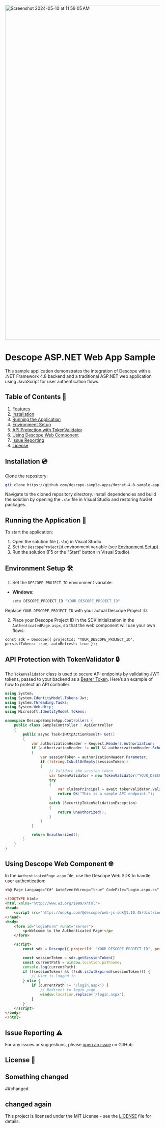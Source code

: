 <img width="1088" alt="Screenshot 2024-05-10 at 11 59 05 AM" src="https://github.com/descope-sample-apps/dotnet-4.8-sample-app/assets/32936811/d9487528-727a-4cf1-8607-ae5731305c76">

# Descope ASP.NET Web App Sample

This sample application demonstrates the integration of Descope with a .NET Framework 4.8 backend and a traditional ASP.NET web application using JavaScript for user authentication flows.

## Table of Contents 📝

1. [Features](#features)
2. [Installation](#installation)
3. [Running the Application](#running-the-application)
4. [Environment Setup](#environment-setup)
5. [API Protection with TokenValidator](#api-protection-with-tokenvalidator)
6. [Using Descope Web Component](#using-descope-web-component)
7. [Issue Reporting](#issue-reporting)
8. [License](#license)

## Installation 💿

Clone the repository:

```bash
git clone https://github.com/descope-sample-apps/dotnet-4.8-sample-app
```

Navigate to the cloned repository directory. Install dependencies and build the solution by opening the `.sln` file in Visual Studio and restoring NuGet packages.

## Running the Application 🚀

To start the application:

1. Open the solution file (`.sln`) in Visual Studio.
2. Set the `DescopeProjectId` environment variable (see [Environment Setup](#environment-setup)).
3. Run the solution (F5 or the "Start" button in Visual Studio).

## Environment Setup 🛠️

1. Set the `DESCOPE_PROJECT_ID` environment variable:

- **Windows**:
  ```bash
  setx DESCOPE_PROJECT_ID "YOUR_DESCOPE_PROJECT_ID"
  ```

Replace `YOUR_DESCOPE_PROJECT_ID` with your actual Descope Project ID.

2. Place your Descope Project ID in the SDK initialization in the `AuthenticatedPage.aspx`, so that the web component will use your own flows:

```
const sdk = Descope({ projectId: "YOUR_DESCOPE_PROJECT_ID", persistTokens: true, autoRefresh: true });
```

## API Protection with TokenValidator 🔒

The `TokenValidator` class is used to secure API endpoints by validating JWT tokens, passed to your backend as a [Bearer Token](https://swagger.io/docs/specification/authentication/bearer-authentication/). Here’s an example of how to protect an API controller:

```csharp
using System;
using System.IdentityModel.Tokens.Jwt;
using System.Threading.Tasks;
using System.Web.Http;
using Microsoft.IdentityModel.Tokens;

namespace DescopeSampleApp.Controllers {
    public class SampleController : ApiController
    {
        public async Task<IHttpActionResult> Get()
        {
            var authorizationHeader = Request.Headers.Authorization;
            if (authorizationHeader != null && authorizationHeader.Scheme.Equals("Bearer", StringComparison.OrdinalIgnoreCase))
            {
                var sessionToken = authorizationHeader.Parameter;
                if (!string.IsNullOrEmpty(sessionToken))
                { 
                    // Validate the session token
                    var tokenValidator = new TokenValidator("YOUR_DESCOPE_PROJECT_ID");
                    try
                    {
                        var claimsPrincipal = await tokenValidator.ValidateSession(sessionToken);
                        return Ok("This is a sample API endpoint.");
                    }
                    catch (SecurityTokenValidationException)
                    {
                        return Unauthorized();
                    }
                }
            }

            return Unauthorized();
        }
    }
}
```

## Using Descope Web Component 🌐

In the `AuthenticatedPage.aspx` file, use the Descope Web SDK to handle user authentication:

```html
<%@ Page Language="C#" AutoEventWireup="true" CodeFile="Login.aspx.cs" Inherits="DescopeSampleApp.WebForm1" %>

<!DOCTYPE html>
<html xmlns="http://www.w3.org/1999/xhtml">
<head>
    <script src="https://unpkg.com/@descope/web-js-sdk@1.10.45/dist/index.umd.js"></script>
</head>
<body>
    <form id="loginForm" runat="server">
        <p>Welcome to the Authenticated Page!</p>
    </form>

    <script>
        const sdk = Descope({ projectId: "YOUR_DESCOPE_PROJECT_ID", persistTokens: true, autoRefresh: true });

        const sessionToken = sdk.getSessionToken()
        const currentPath = window.location.pathname;
        console.log(currentPath)
        if ((sessionToken) && (!sdk.isJwtExpired(sessionToken))) {
            // User is logged in
        } else {
            if (currentPath != '/login.aspx') {
                // Redirect to login page
                window.location.replace('/login.aspx');
            }
        }
    </script>
</body>
</html>
```

## Issue Reporting ⚠️

For any issues or suggestions, please [open an issue](https://github.com/descope-sample-apps/dotnet-4.8-sample-app/issues) on GitHub.

## License 📜
## Something changed
##changed
## changed again
This project is licensed under the MIT License - see the [LICENSE](LICENSE) file for details.
